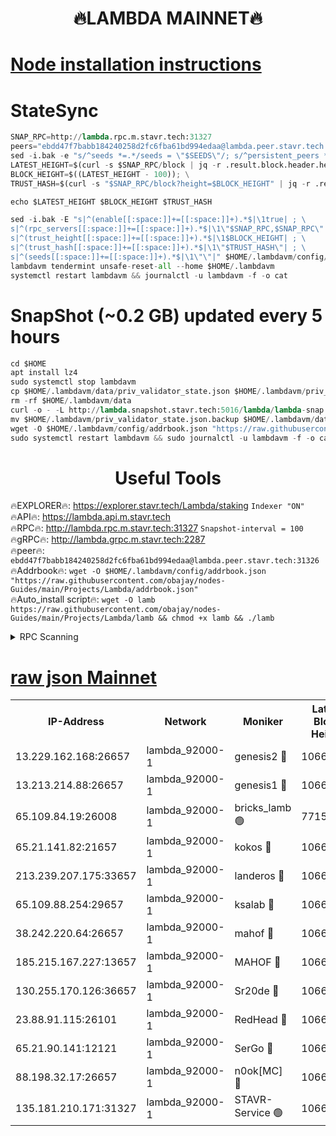 <h1 align="center"> 🔥LAMBDA MAINNET🔥</h1>


[Node installation instructions](https://github.com/obajay/nodes-Guides/tree/main/Projects/Lambda)
=


# StateSync
```python
SNAP_RPC=http://lambda.rpc.m.stavr.tech:31327
peers="ebdd47f7babb184240258d2fc6fba61bd994edaa@lambda.peer.stavr.tech:31326" 
sed -i.bak -e "s/^seeds *=.*/seeds = \"$SEEDS\"/; s/^persistent_peers *=.*/persistent_peers = \"$PEERS\"/" $HOME/.lambdavm/config/config.toml
LATEST_HEIGHT=$(curl -s $SNAP_RPC/block | jq -r .result.block.header.height); \
BLOCK_HEIGHT=$((LATEST_HEIGHT - 100)); \
TRUST_HASH=$(curl -s "$SNAP_RPC/block?height=$BLOCK_HEIGHT" | jq -r .result.block_id.hash)

echo $LATEST_HEIGHT $BLOCK_HEIGHT $TRUST_HASH

sed -i.bak -E "s|^(enable[[:space:]]+=[[:space:]]+).*$|\1true| ; \
s|^(rpc_servers[[:space:]]+=[[:space:]]+).*$|\1\"$SNAP_RPC,$SNAP_RPC\"| ; \
s|^(trust_height[[:space:]]+=[[:space:]]+).*$|\1$BLOCK_HEIGHT| ; \
s|^(trust_hash[[:space:]]+=[[:space:]]+).*$|\1\"$TRUST_HASH\"| ; \
s|^(seeds[[:space:]]+=[[:space:]]+).*$|\1\"\"|" $HOME/.lambdavm/config/config.toml
lambdavm tendermint unsafe-reset-all --home $HOME/.lambdavm
systemctl restart lambdavm && journalctl -u lambdavm -f -o cat

```
# SnapShot (~0.2 GB) updated every 5 hours
```python
cd $HOME
apt install lz4
sudo systemctl stop lambdavm
cp $HOME/.lambdavm/data/priv_validator_state.json $HOME/.lambdavm/priv_validator_state.json.backup
rm -rf $HOME/.lambdavm/data
curl -o - -L http://lambda.snapshot.stavr.tech:5016/lambda/lambda-snap.tar.lz4 | lz4 -c -d - | tar -x -C $HOME/.lambdavm --strip-components 2
mv $HOME/.lambdavm/priv_validator_state.json.backup $HOME/.lambdavm/data/priv_validator_state.json
wget -O $HOME/.lambdavm/config/addrbook.json "https://raw.githubusercontent.com/obajay/nodes-Guides/main/Projects/Lambda/addrbook.json"
sudo systemctl restart lambdavm && sudo journalctl -u lambdavm -f -o cat
```
 <h1 align="center"> Useful Tools</h1>

🔥EXPLORER🔥:      https://explorer.stavr.tech/Lambda/staking	        `Indexer "ON"` \
🔥API🔥: 			 		 https://lambda.api.m.stavr.tech \
🔥RPC🔥:           http://lambda.rpc.m.stavr.tech:31327	              `Snapshot-interval = 100` \
🔥gRPC🔥:          http://lambda.grpc.m.stavr.tech:2287 \
🔥peer🔥:					 `ebdd47f7babb184240258d2fc6fba61bd994edaa@lambda.peer.stavr.tech:31326` \
🔥Addrbook🔥:    ```wget -O $HOME/.lambdavm/config/addrbook.json "https://raw.githubusercontent.com/obajay/nodes-Guides/main/Projects/Lambda/addrbook.json"``` \
🔥Auto_install script🔥: ```wget -O lamb https://raw.githubusercontent.com/obajay/nodes-Guides/main/Projects/Lambda/lamb && chmod +x lamb && ./lamb```


<details>
<summary>RPC Scanning</summary>

<h2 align="center"> We scan nodes in real time every 4 hours. And we provide the final result of RPC endpoints.
We cannot influence the operation of these nodes in any way. </h2>


```python
If Voting Power is higher than 0 --> then the Node is a validator of the network and may be subject to attack and be a potential threat to the chain.
```
```python
We marked such validators with a red symbol
```

</details>

[raw json Mainnet](https://rpc-check.lambm.stavr.tech/lambm/rpc-lambm-result.json)
=


<table><tr><th>IP-Address</th><th>Network</th><th>Moniker</th><th>Latest Block Height</th><th>Earliest Block Height</th><th>Catching Up</th><th>Tx Index</th><th>Voting Power</th><th>Scan Time</th></tr><tr><td>13.229.162.168:26657</td><td>lambda_92000-1</td><td>genesis2 🔴</td><td>10664180</td><td>1</td><td>False</td><td>on</td><td>16647031</td><td>2023-12-21T03:35:01.453360189UTC</td></tr><tr><td>13.213.214.88:26657</td><td>lambda_92000-1</td><td>genesis1 🔴</td><td>10664181</td><td>1</td><td>False</td><td>on</td><td>107835</td><td>2023-12-21T03:35:05.744729646UTC</td></tr><tr><td>65.109.84.19:26008</td><td>lambda_92000-1</td><td>bricks_lamb 🟢</td><td>7715743</td><td>7581001</td><td>False</td><td>on</td><td>0</td><td>2023-12-21T03:35:16.885355300UTC</td></tr><tr><td>65.21.141.82:21657</td><td>lambda_92000-1</td><td>kokos 🔴</td><td>10664182</td><td>7716001</td><td>False</td><td>off</td><td>546765</td><td>2023-12-21T03:35:08.148853586UTC</td></tr><tr><td>213.239.207.175:33657</td><td>lambda_92000-1</td><td>landeros 🔴</td><td>10664179</td><td>8136001</td><td>False</td><td>off</td><td>936892</td><td>2023-12-21T03:34:55.700500344UTC</td></tr><tr><td>65.109.88.254:29657</td><td>lambda_92000-1</td><td>ksalab 🔴</td><td>10664182</td><td>8715001</td><td>False</td><td>on</td><td>503508</td><td>2023-12-21T03:35:11.088497423UTC</td></tr><tr><td>38.242.220.64:26657</td><td>lambda_92000-1</td><td>mahof 🔴</td><td>10664177</td><td>10131001</td><td>False</td><td>off</td><td>770350</td><td>2023-12-21T03:34:50.996009997UTC</td></tr><tr><td>185.215.167.227:13657</td><td>lambda_92000-1</td><td>MAHOF 🔴</td><td>10664181</td><td>10134001</td><td>False</td><td>on</td><td>2051510</td><td>2023-12-21T03:35:04.750960718UTC</td></tr><tr><td>130.255.170.126:36657</td><td>lambda_92000-1</td><td>Sr20de 🔴</td><td>10664179</td><td>10353001</td><td>False</td><td>off</td><td>671452</td><td>2023-12-21T03:34:56.167050928UTC</td></tr><tr><td>23.88.91.115:26101</td><td>lambda_92000-1</td><td>RedHead 🔴</td><td>10664179</td><td>10564179</td><td>False</td><td>off</td><td>553202</td><td>2023-12-21T03:34:56.408419114UTC</td></tr><tr><td>65.21.90.141:12121</td><td>lambda_92000-1</td><td>SerGo 🔴</td><td>10664182</td><td>10564182</td><td>False</td><td>off</td><td>10551682</td><td>2023-12-21T03:35:11.432994665UTC</td></tr><tr><td>88.198.32.17:26657</td><td>lambda_92000-1</td><td>n0ok[MC] 🔴</td><td>10664183</td><td>10564183</td><td>False</td><td>off</td><td>1578630</td><td>2023-12-21T03:35:16.527885600UTC</td></tr><tr><td>135.181.210.171:31327</td><td>lambda_92000-1</td><td>STAVR-Service 🟢</td><td>10664182</td><td>10663001</td><td>False</td><td>on</td><td>0</td><td>2023-12-21T03:35:10.675206365UTC</td></tr></table>

